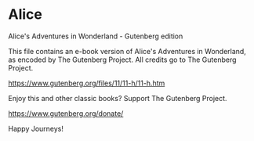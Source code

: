 # Alice
Alice's Adventures in Wonderland - Gutenberg edition

This file contains an e-book version of Alice's Adventures in Wonderland, as encoded by The Gutenberg Project. All credits go to The Gutenberg Project.

https://www.gutenberg.org/files/11/11-h/11-h.htm

Enjoy this and other classic books? Support The Gutenberg Project.

https://www.gutenberg.org/donate/

Happy Journeys!
